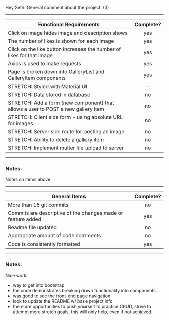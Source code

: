 Hey Seth. General comment about the project. (3)

---

| Functional Requirements                                                           | Complete? |
| --------------------------------------------------------------------------------- | :-------: |
| Click on image hides image and description shows                                  |    yes    |
| The number of likes is shown for each image                                       |    yes    |
| Click on the like button increases the number of likes for that image             |    yes    |
| Axios is used to make requests                                                    |    yes    |
| Page is broken down into GalleryList and GalleryItem components                   |    yes    |
| STRETCH: Styled with Material UI                                                  |     -     |
| STRETCH: Data stored in database                                                  |    no     |
| STRETCH: Add a form (new component) that allows a user to POST a new gallery item |    no     |
| STRETCH: Client side form - using absolute URL for images                         |    no     |
| STRETCH: Server side route for posting an image                                   |    no     |
| STRETCH: Ability to delete a gallery item                                         |    no     |
| STRETCH: Implement multer file upload to server                                   |    no     |

---

### Notes:

Notes on items above.

---

| General Items                                                | Complete? |
| ------------------------------------------------------------ | :-------: |
| More than 15 git commits                                     |    no     |
| Commits are descriptive of the changes made or feature added |    yes    |
| Readme file updated                                          |    no     |
| Appropriate amount of code comments                          |    no     |
| Code is consistently formatted                               |    yes    |

---

### Notes:

Nice work!

- way to get into bootstrap
- the code demonstrates breaking down functionality into components
- was good to see the front-end page navigation
- look to update the README w/ base project info
- there are opportunities to push yourself to practice CRUD, strive to attempt more stretch goals, this will only help, even if not achieved.
